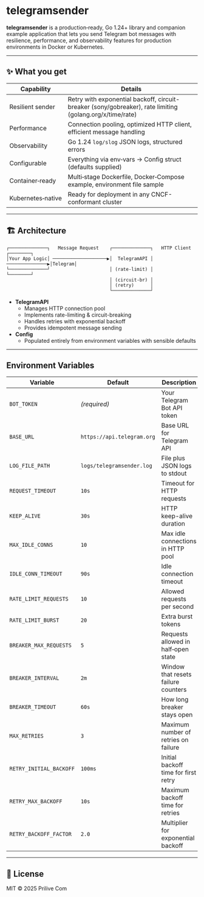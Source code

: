 # telegramsender

**telegramsender** is a production‑ready, Go 1.24+ library and companion example application that lets you send Telegram bot messages with resilience, performance, and observability features for production environments in Docker or Kubernetes.

---

## ✨ What you get

| Capability            | Details                                                                                            |
| --------------------- | -------------------------------------------------------------------------------------------------- |
| Resilient sender      | Retry with exponential backoff, circuit-breaker (sony/gobreaker), rate limiting (golang.org/x/time/rate) |
| Performance           | Connection pooling, optimized HTTP client, efficient message handling                              |
| Observability         | Go 1.24 `log/slog` JSON logs, structured errors                                                   |
| Configurable          | Everything via env‑vars → Config struct (defaults supplied)                                        |
| Container‑ready       | Multi‑stage Dockerfile, Docker‑Compose example, environment file sample                            |
| Kubernetes‑native     | Ready for deployment in any CNCF-conformant cluster                                                |

---

## 🏗️ Architecture

```
┌──────────────┐   Message Request    ┌──────────────┐   HTTP Client   ┌────────┐
│Your App Logic│ ────────────────────▶│  TelegramAPI │ ───────────────▶│Telegram│
└──────────────┘                      │ (rate‑limit) │                 └────────┘
                                      │ (circuit‑br) │
                                      │ (retry)      │
                                      └──────────────┘
```

* **TelegramAPI**
  * Manages HTTP connection pool
  * Implements rate-limiting & circuit-breaking
  * Handles retries with exponential backoff
  * Provides idempotent message sending
* **Config**
  * Populated entirely from environment variables with sensible defaults

---

## Environment Variables

| Variable                    | Default                 | Description                                 |
| --------------------------- | ----------------------- | ------------------------------------------- |
| `BOT_TOKEN`                 | *(required)*            | Your Telegram Bot API token                 |
| `BASE_URL`                  | `https://api.telegram.org` | Base URL for Telegram API                |
| `LOG_FILE_PATH`             | `logs/telegramsender.log` | File plus JSON logs to stdout            |
| `REQUEST_TIMEOUT`           | `10s`                   | Timeout for HTTP requests                   |
| `KEEP_ALIVE`                | `30s`                   | HTTP keep-alive duration                    |
| `MAX_IDLE_CONNS`            | `10`                    | Max idle connections in HTTP pool           |
| `IDLE_CONN_TIMEOUT`         | `90s`                   | Idle connection timeout                     |
| `RATE_LIMIT_REQUESTS`       | `10`                    | Allowed requests per second                 |
| `RATE_LIMIT_BURST`          | `20`                    | Extra burst tokens                          |
| `BREAKER_MAX_REQUESTS`      | `5`                     | Requests allowed in half‑open state         |
| `BREAKER_INTERVAL`          | `2m`                    | Window that resets failure counters         |
| `BREAKER_TIMEOUT`           | `60s`                   | How long breaker stays open                 |
| `MAX_RETRIES`               | `3`                     | Maximum number of retries on failure        |
| `RETRY_INITIAL_BACKOFF`     | `100ms`                 | Initial backoff time for first retry        |
| `RETRY_MAX_BACKOFF`         | `10s`                   | Maximum backoff time for retries           |
| `RETRY_BACKOFF_FACTOR`      | `2.0`                   | Multiplier for exponential backoff         |

---

## 📜 License

MIT © 2025 Prilive Com